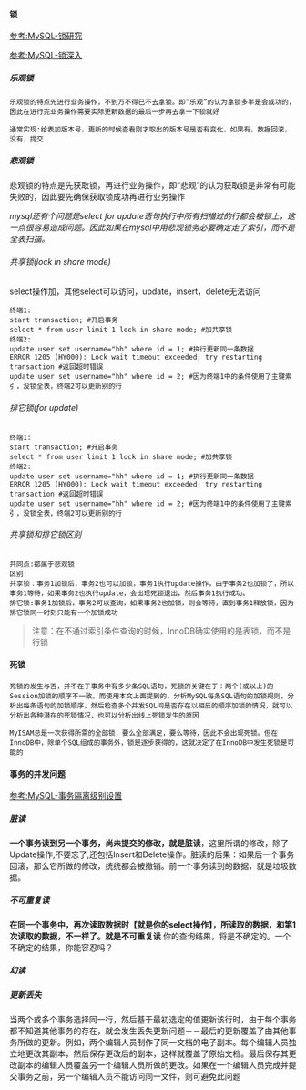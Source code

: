 #### 锁

[参考:MySQL-锁研究](https://blog.csdn.net/puhaiyang/article/details/72284702)

[参考:MySQL-锁深入](https://blog.csdn.net/bigtree_3721/article/details/77417518)


##### 乐观锁

```  
乐观锁的特点先进行业务操作，不到万不得已不去拿锁。即“乐观”的认为拿锁多半是会成功的，因此在进行完业务操作需要实际更新数据的最后一步再去拿一下锁就好

通常实现:给表加版本号，更新的时候查看刚才取出的版本号是否有变化，如果有，数据回滚，没有，提交

```


##### 悲观锁

悲观锁的特点是先获取锁，再进行业务操作，即“悲观”的认为获取锁是非常有可能失败的，因此要先确保获取锁成功再进行业务操作

*mysql还有个问题是select for update语句执行中所有扫描过的行都会被锁上，这一点很容易造成问题。因此如果在mysql中用悲观锁务必要确定走了索引，而不是全表扫描。*

###### 共享锁(lock in share mode)

select操作加，其他select可以访问，update，insert，delete无法访问

```  
终端1:
start transaction; #开启事务
select * from user limit 1 lock in share mode; #加共享锁
终端2:
update user set username="hh" where id = 1; #执行更新同一条数据
ERROR 1205 (HY000): Lock wait timeout exceeded; try restarting transaction #返回超时错误
update user set username="hh" where id = 2; #因为终端1中的条件使用了主键索引，没锁全表，终端2可以更新别的行

```

###### 排它锁(for update)

```  
终端1:
start transaction; #开启事务
select * from user limit 1 lock in share mode; #加共享锁
终端2:
update user set username="hh" where id = 1; #执行更新同一条数据
ERROR 1205 (HY000): Lock wait timeout exceeded; try restarting transaction #返回超时错误
update user set username="hh" where id = 2; #因为终端1中的条件使用了主键索引，没锁全表，终端2可以更新别的行

```

###### 共享锁和排它锁区别

```  
共同点:都属于悲观锁
区别:
共享锁：事务1加锁后，事务2也可以加锁，事务1执行update操作，由于事务2也加锁了，所以事务1等待，如果事务2也执行update，会出现死锁退出，然后事务1执行成功。
排它锁:事务1加锁后，事务2可以查询，如果事务2也加锁，则会等待，直到事务1释放锁，因为排它锁同一时刻只能有一个加锁成功

```
> 注意：在不通过索引条件查询的时候，InnoDB确实使用的是表锁，而不是行锁







#### 死锁

```  
死锁的发生与否，并不在于事务中有多少条SQL语句，死锁的关键在于：两个(或以上)的Session加锁的顺序不一致。而使用本文上面提到的，分析MySQL每条SQL语句的加锁规则，分析出每条语句的加锁顺序，然后检查多个并发SQL间是否存在以相反的顺序加锁的情况，就可以分析出各种潜在的死锁情况，也可以分析出线上死锁发生的原因

```

```  
MyISAM总是一次获得所需的全部锁，要么全部满足，要么等待，因此不会出现死锁。但在InnoDB中，除单个SQL组成的事务外，锁是逐步获得的，这就决定了在InnoDB中发生死锁是可能的

```



#### 事务的并发问题

[参考:MySQL-事务隔离级别设置](http://www.cnblogs.com/JohnABC/p/3521061.html)

##### 脏读

**一个事务读到另一个事务，尚未提交的修改，就是脏读**，这里所谓的修改，除了Update操作,不要忘了,还包括Insert和Delete操作。脏读的后果：如果后一个事务回滚，那么它所做的修改，统统都会被撤销。前一个事务读到的数据，就是垃圾数据。

##### 不可重复读

**在同一个事务中，再次读取数据时【就是你的select操作】，所读取的数据，和第1次读取的数据，不一样了。就是不可重复读**
你的查询结果，将是不确定的。一个不确定的结果，你能容忍吗？

##### 幻读

##### 更新丢失

当两个或多个事务选择同一行，然后基于最初选定的值更新该行时，由于每个事务都不知道其他事务的存在，就会发生丢失更新问题－－最后的更新覆盖了由其他事务所做的更新。例如，两个编辑人员制作了同一文档的电子副本。每个编辑人员独立地更改其副本，然后保存更改后的副本，这样就覆盖了原始文档。最后保存其更改副本的编辑人员覆盖另一个编辑人员所做的更改。如果在一个编辑人员完成并提交事务之前，另一个编辑人员不能访问同一文件，则可避免此问题








